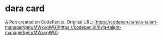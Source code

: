 # dara card

A Pen created on CodePen.io. Original URL: [https://codepen.io/nyla-talent-manager/pen/MWxvqWG](https://codepen.io/nyla-talent-manager/pen/MWxvqWG).

